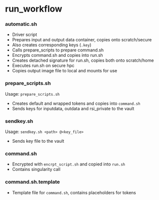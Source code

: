 # run_workflow

### automatic.sh
- Driver script
- Prepares input and output data container, copies onto scratch/secure
- Also creates corresponding keys (`.key`)
- Calls prepare_scripts to prepare command.sh
- Encrypts command.sh and copies into run.sh  
- Creates detached signature for run.sh, copies both onto scratch/home 
- Executes run.sh on secure hpc 
- Copies output image file to local and mounts for use

### prepare_scripts.sh
Usage: `prepare_scripts.sh`
- Creates default and wrapped tokens and copies into `command.sh`
- Sends keys for inputdata, outdata and rsi_private to the vault 

### sendkey.sh
Usage: `sendkey.sh <path> @<key_file>`
- Sends key file to the vault 

### command.sh
- Encrypted with `encrpt_script.sh` and copied into `run.sh`
- Contains singularity call

### command.sh.template
- Template file for `command.sh`, contains placeholders for tokens
